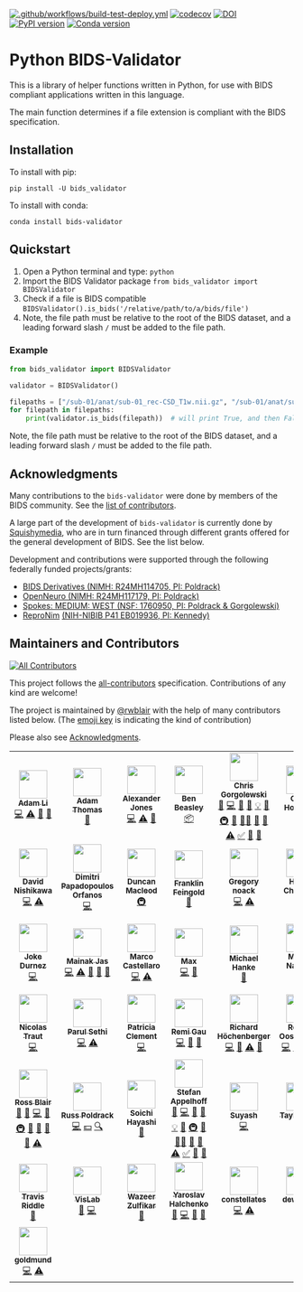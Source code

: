 [![.github/workflows/build-test-deploy.yml](https://github.com/bids-standard/python-validator/actions/workflows/build-test-deploy.yml/badge.svg)](https://github.com/bids-standard/python-validator/actions/workflows/build-test-deploy.yml)
[![codecov](https://codecov.io/gh/bids-standard/python-validator/graph/badge.svg?token=5iz5rfzv93)](https://codecov.io/gh/bids-standard/python-validator)
[![DOI](https://zenodo.org/badge/DOI/10.5281/zenodo.3688707.svg)](https://doi.org/10.5281/zenodo.3688707)
[![PyPI version](https://badge.fury.io/py/bids-validator.svg)](https://badge.fury.io/py/bids-validator)
[![Conda version](https://img.shields.io/conda/vn/conda-forge/bids-validator)](https://anaconda.org/conda-forge/bids-validator)

# Python BIDS-Validator

This is a library of helper functions written in Python,
for use with BIDS compliant applications written in this language.

The main function determines if a file extension is compliant with the BIDS specification.

## Installation

To install with pip:

```
pip install -U bids_validator
```

To install with conda:

```
conda install bids-validator
```

## Quickstart

1. Open a Python terminal and type: `python`
1. Import the BIDS Validator package `from bids_validator import BIDSValidator`
1. Check if a file is BIDS compatible `BIDSValidator().is_bids('/relative/path/to/a/bids/file')`
1. Note, the file path must be relative to the root of the BIDS dataset, and
  a leading forward slash `/` must be added to the file path.


### Example

```Python
from bids_validator import BIDSValidator

validator = BIDSValidator()

filepaths = ["/sub-01/anat/sub-01_rec-CSD_T1w.nii.gz", "/sub-01/anat/sub-01_acq-23_rec-CSD_T1w.exe"]
for filepath in filepaths:
    print(validator.is_bids(filepath))  # will print True, and then False
```

Note, the file path must be relative to the root of the BIDS dataset, and a
leading forward slash `/` must be added to the file path.

## Acknowledgments

Many contributions to the `bids-validator` were done by members of the
BIDS community. See the
[list of contributors](https://bids-specification.readthedocs.io/en/stable/99-appendices/01-contributors.html).

A large part of the development of `bids-validator` is currently done by
[Squishymedia](https://squishymedia.com/), who are in turn financed through
different grants offered for the general development of BIDS. See the list
below.

Development and contributions were supported through the following federally
funded projects/grants:

- [BIDS Derivatives (NIMH: R24MH114705, PI: Poldrack)](https://grantome.com/grant/NIH/R24-MH114705-01)
- [OpenNeuro (NIMH: R24MH117179, PI: Poldrack)](https://grantome.com/grant/NIH/R24-MH117179-01)
- [Spokes: MEDIUM: WEST (NSF: 1760950, PI: Poldrack & Gorgolewski)](https://grantome.com/grant/NSF/IIS-1760950)
- [ReproNim](http://repronim.org) [(NIH-NIBIB P41 EB019936, PI: Kennedy)](https://projectreporter.nih.gov/project_info_description.cfm?aid=8999833)

## Maintainers and Contributors

<!-- ALL-CONTRIBUTORS-BADGE:START - Do not remove or modify this section -->

[![All Contributors](https://img.shields.io/badge/all_contributors-43-orange.svg?style=flat-square)](#contributors-)

<!-- ALL-CONTRIBUTORS-BADGE:END -->

This project follows the [all-contributors](https://github.com/all-contributors/all-contributors) specification.
Contributions of any kind are welcome!

The project is maintained by [@rwblair](https://github.com/rwblair/) with the help of many contributors listed below.
(The [emoji key](https://allcontributors.org/docs/en/emoji-key) is indicating the kind of contribution)

Please also see [Acknowledgments](#acknowledgments).

<!-- ALL-CONTRIBUTORS-LIST:START - Do not remove or modify this section -->
<!-- prettier-ignore-start -->
<!-- markdownlint-disable -->
<table>
  <tr>
    <td align="center"><a href="https://adam2392.github.io/"><img src="https://avatars.githubusercontent.com/u/3460267?v=4?s=50" width="50px;" alt=""/><br /><sub><b>Adam Li</b></sub></a><br /><a href="https://github.com/bids-standard/bids-validator/commits?author=adam2392" title="Code">💻</a> <a href="https://github.com/bids-standard/bids-validator/commits?author=adam2392" title="Tests">⚠️</a> <a href="#userTesting-adam2392" title="User Testing">📓</a> <a href="https://github.com/bids-standard/bids-validator/issues?q=author%3Aadam2392" title="Bug reports">🐛</a></td>
    <td align="center"><a href="https://github.com/agt24"><img src="https://avatars.githubusercontent.com/u/7869017?v=4?s=50" width="50px;" alt=""/><br /><sub><b>Adam Thomas</b></sub></a><br /><a href="https://github.com/bids-standard/bids-validator/commits?author=agt24" title="Documentation">📖</a></td>
    <td align="center"><a href="http://happy5214.freedynamicdns.org/"><img src="https://avatars.githubusercontent.com/u/2992751?v=4?s=50" width="50px;" alt=""/><br /><sub><b>Alexander Jones</b></sub></a><br /><a href="https://github.com/bids-standard/bids-validator/commits?author=happy5214" title="Code">💻</a> <a href="https://github.com/bids-standard/bids-validator/commits?author=happy5214" title="Tests">⚠️</a> <a href="#ideas-happy5214" title="Ideas, Planning, & Feedback">🤔</a></td>
    <td align="center"><a href="https://github.com/musicinmybrain"><img src="https://avatars.githubusercontent.com/u/6898909?v=4?s=50" width="50px;" alt=""/><br /><sub><b>Ben Beasley</b></sub></a><br /><a href="#platform-musicinmybrain" title="Packaging/porting to new platform">📦</a></td>
    <td align="center"><a href="http://chrisgorgolewski.org"><img src="https://avatars.githubusercontent.com/u/238759?v=4?s=50" width="50px;" alt=""/><br /><sub><b>Chris Gorgolewski</b></sub></a><br /><a href="https://github.com/bids-standard/bids-validator/issues?q=author%3Achrisgorgo" title="Bug reports">🐛</a> <a href="https://github.com/bids-standard/bids-validator/commits?author=chrisgorgo" title="Code">💻</a> <a href="#data-chrisgorgo" title="Data">🔣</a> <a href="https://github.com/bids-standard/bids-validator/commits?author=chrisgorgo" title="Documentation">📖</a> <a href="#example-chrisgorgo" title="Examples">💡</a> <a href="#ideas-chrisgorgo" title="Ideas, Planning, & Feedback">🤔</a> <a href="#infra-chrisgorgo" title="Infrastructure (Hosting, Build-Tools, etc)">🚇</a> <a href="#maintenance-chrisgorgo" title="Maintenance">🚧</a> <a href="#mentoring-chrisgorgo" title="Mentoring">🧑‍🏫</a> <a href="#question-chrisgorgo" title="Answering Questions">💬</a> <a href="https://github.com/bids-standard/bids-validator/pulls?q=is%3Apr+reviewed-by%3Achrisgorgo" title="Reviewed Pull Requests">👀</a> <a href="https://github.com/bids-standard/bids-validator/commits?author=chrisgorgo" title="Tests">⚠️</a> <a href="#tutorial-chrisgorgo" title="Tutorials">✅</a> <a href="#talk-chrisgorgo" title="Talks">📢</a> <a href="#userTesting-chrisgorgo" title="User Testing">📓</a></td>
    <td align="center"><a href="https://github.com/choldgraf"><img src="https://avatars.githubusercontent.com/u/1839645?v=4?s=50" width="50px;" alt=""/><br /><sub><b>Chris Holdgraf</b></sub></a><br /><a href="https://github.com/bids-standard/bids-validator/commits?author=choldgraf" title="Code">💻</a></td>
    <td align="center"><a href="https://github.com/effigies"><img src="https://avatars.githubusercontent.com/u/83442?v=4?s=50" width="50px;" alt=""/><br /><sub><b>Chris Markiewicz</b></sub></a><br /><a href="https://github.com/bids-standard/bids-validator/commits?author=effigies" title="Code">💻</a> <a href="https://github.com/bids-standard/bids-validator/commits?author=effigies" title="Tests">⚠️</a> <a href="#ideas-effigies" title="Ideas, Planning, & Feedback">🤔</a> <a href="https://github.com/bids-standard/bids-validator/issues?q=author%3Aeffigies" title="Bug reports">🐛</a> <a href="#question-effigies" title="Answering Questions">💬</a> <a href="#tool-effigies" title="Tools">🔧</a> <a href="#maintenance-effigies" title="Maintenance">🚧</a></td>
  </tr>
  <tr>
    <td align="center"><a href="https://github.com/david-nishi"><img src="https://avatars.githubusercontent.com/u/28666458?v=4?s=50" width="50px;" alt=""/><br /><sub><b>David Nishikawa</b></sub></a><br /><a href="https://github.com/bids-standard/bids-validator/commits?author=david-nishi" title="Code">💻</a> <a href="https://github.com/bids-standard/bids-validator/commits?author=david-nishi" title="Tests">⚠️</a></td>
    <td align="center"><a href="https://github.com/DimitriPapadopoulos"><img src="https://avatars.githubusercontent.com/u/3234522?v=4?s=50" width="50px;" alt=""/><br /><sub><b>Dimitri Papadopoulos Orfanos</b></sub></a><br /><a href="https://github.com/bids-standard/bids-validator/commits?author=DimitriPapadopoulos" title="Code">💻</a></td>
    <td align="center"><a href="https://duncanmmacleod.github.io/"><img src="https://avatars.githubusercontent.com/u/1618530?v=4?s=50" width="50px;" alt=""/><br /><sub><b>Duncan Macleod</b></sub></a><br /><a href="#infra-duncanmmacleod" title="Infrastructure (Hosting, Build-Tools, etc)">🚇</a></td>
    <td align="center"><a href="https://github.com/franklin-feingold"><img src="https://avatars.githubusercontent.com/u/35307458?v=4?s=50" width="50px;" alt=""/><br /><sub><b>Franklin Feingold</b></sub></a><br /><a href="https://github.com/bids-standard/bids-validator/commits?author=franklin-feingold" title="Documentation">📖</a></td>
    <td align="center"><a href="https://github.com/thinknoack"><img src="https://avatars.githubusercontent.com/u/3342083?v=4?s=50" width="50px;" alt=""/><br /><sub><b>Gregory noack</b></sub></a><br /><a href="https://github.com/bids-standard/bids-validator/commits?author=thinknoack" title="Code">💻</a> <a href="https://github.com/bids-standard/bids-validator/commits?author=thinknoack" title="Tests">⚠️</a></td>
    <td align="center"><a href="http://chymera.eu/"><img src="https://avatars.githubusercontent.com/u/950524?v=4?s=50" width="50px;" alt=""/><br /><sub><b>Horea Christian</b></sub></a><br /><a href="https://github.com/bids-standard/bids-validator/commits?author=TheChymera" title="Code">💻</a></td>
    <td align="center"><a href="https://kaczmarj.github.io/"><img src="https://avatars.githubusercontent.com/u/17690870?v=4?s=50" width="50px;" alt=""/><br /><sub><b>Jakub Kaczmarzyk</b></sub></a><br /><a href="#infra-kaczmarj" title="Infrastructure (Hosting, Build-Tools, etc)">🚇</a></td>
  </tr>
  <tr>
    <td align="center"><a href="https://github.com/jokedurnez"><img src="https://avatars.githubusercontent.com/u/7630327?v=4?s=50" width="50px;" alt=""/><br /><sub><b>Joke Durnez</b></sub></a><br /><a href="https://github.com/bids-standard/bids-validator/commits?author=jokedurnez" title="Code">💻</a></td>
    <td align="center"><a href="http://jasmainak.github.io/"><img src="https://avatars.githubusercontent.com/u/15852194?v=4?s=50" width="50px;" alt=""/><br /><sub><b>Mainak Jas</b></sub></a><br /><a href="https://github.com/bids-standard/bids-validator/commits?author=jasmainak" title="Code">💻</a> <a href="https://github.com/bids-standard/bids-validator/commits?author=jasmainak" title="Tests">⚠️</a> <a href="#ideas-jasmainak" title="Ideas, Planning, & Feedback">🤔</a> <a href="https://github.com/bids-standard/bids-validator/pulls?q=is%3Apr+reviewed-by%3Ajasmainak" title="Reviewed Pull Requests">👀</a> <a href="#userTesting-jasmainak" title="User Testing">📓</a></td>
    <td align="center"><a href="http://fair.dei.unipd.it/marco-castellaro"><img src="https://avatars.githubusercontent.com/u/5088923?v=4?s=50" width="50px;" alt=""/><br /><sub><b>Marco Castellaro</b></sub></a><br /><a href="https://github.com/bids-standard/bids-validator/commits?author=marcocastellaro" title="Code">💻</a> <a href="https://github.com/bids-standard/bids-validator/commits?author=marcocastellaro" title="Tests">⚠️</a></td>
    <td align="center"><a href="https://github.com/MaxvandenBoom"><img src="https://avatars.githubusercontent.com/u/43676624?v=4?s=50" width="50px;" alt=""/><br /><sub><b>Max</b></sub></a><br /><a href="https://github.com/bids-standard/bids-validator/commits?author=MaxvandenBoom" title="Code">💻</a> <a href="https://github.com/bids-standard/bids-validator/issues?q=author%3AMaxvandenBoom" title="Bug reports">🐛</a></td>
    <td align="center"><a href="http://psychoinformatics.de/"><img src="https://avatars.githubusercontent.com/u/136479?v=4?s=50" width="50px;" alt=""/><br /><sub><b>Michael Hanke</b></sub></a><br /><a href="https://github.com/bids-standard/bids-validator/commits?author=mih" title="Documentation">📖</a></td>
    <td align="center"><a href="https://github.com/naveau"><img src="https://avatars.githubusercontent.com/u/1488318?v=4?s=50" width="50px;" alt=""/><br /><sub><b>Mikael Naveau</b></sub></a><br /><a href="https://github.com/bids-standard/bids-validator/commits?author=naveau" title="Code">💻</a></td>
    <td align="center"><a href="https://github.com/nellh"><img src="https://avatars.githubusercontent.com/u/11369795?v=4?s=50" width="50px;" alt=""/><br /><sub><b>Nell Hardcastle</b></sub></a><br /><a href="https://github.com/bids-standard/bids-validator/commits?author=nellh" title="Code">💻</a> <a href="#ideas-nellh" title="Ideas, Planning, & Feedback">🤔</a> <a href="#infra-nellh" title="Infrastructure (Hosting, Build-Tools, etc)">🚇</a> <a href="#question-nellh" title="Answering Questions">💬</a> <a href="https://github.com/bids-standard/bids-validator/pulls?q=is%3Apr+reviewed-by%3Anellh" title="Reviewed Pull Requests">👀</a></td>
  </tr>
  <tr>
    <td align="center"><a href="https://github.com/ntraut"><img src="https://avatars.githubusercontent.com/u/22977927?v=4?s=50" width="50px;" alt=""/><br /><sub><b>Nicolas Traut</b></sub></a><br /><a href="https://github.com/bids-standard/bids-validator/commits?author=ntraut" title="Code">💻</a></td>
    <td align="center"><a href="https://www.linkedin.com/in/parul-sethi"><img src="https://avatars.githubusercontent.com/u/11822050?v=4?s=50" width="50px;" alt=""/><br /><sub><b>Parul Sethi</b></sub></a><br /><a href="https://github.com/bids-standard/bids-validator/commits?author=parulsethi" title="Code">💻</a> <a href="https://github.com/bids-standard/bids-validator/commits?author=parulsethi" title="Tests">⚠️</a></td>
    <td align="center"><a href="https://github.com/patsycle"><img src="https://avatars.githubusercontent.com/u/41481345?v=4?s=50" width="50px;" alt=""/><br /><sub><b>Patricia Clement</b></sub></a><br /><a href="https://github.com/bids-standard/bids-validator/commits?author=patsycle" title="Code">💻</a></td>
    <td align="center"><a href="https://remi-gau.github.io/"><img src="https://avatars.githubusercontent.com/u/6961185?v=4?s=50" width="50px;" alt=""/><br /><sub><b>Remi Gau</b></sub></a><br /><a href="https://github.com/bids-standard/bids-validator/commits?author=Remi-Gau" title="Code">💻</a> <a href="https://github.com/bids-standard/bids-validator/commits?author=Remi-Gau" title="Documentation">📖</a> <a href="#userTesting-Remi-Gau" title="User Testing">📓</a></td>
    <td align="center"><a href="https://hoechenberger.net/"><img src="https://avatars.githubusercontent.com/u/2046265?v=4?s=50" width="50px;" alt=""/><br /><sub><b>Richard Höchenberger</b></sub></a><br /><a href="https://github.com/bids-standard/bids-validator/commits?author=hoechenberger" title="Code">💻</a> <a href="#userTesting-hoechenberger" title="User Testing">📓</a> <a href="https://github.com/bids-standard/bids-validator/commits?author=hoechenberger" title="Tests">⚠️</a> <a href="https://github.com/bids-standard/bids-validator/issues?q=author%3Ahoechenberger" title="Bug reports">🐛</a></td>
    <td align="center"><a href="https://github.com/robertoostenveld"><img src="https://avatars.githubusercontent.com/u/899043?v=4?s=50" width="50px;" alt=""/><br /><sub><b>Robert Oostenveld</b></sub></a><br /><a href="https://github.com/bids-standard/bids-validator/commits?author=robertoostenveld" title="Code">💻</a> <a href="#ideas-robertoostenveld" title="Ideas, Planning, & Feedback">🤔</a> <a href="https://github.com/bids-standard/bids-validator/issues?q=author%3Arobertoostenveld" title="Bug reports">🐛</a> <a href="https://github.com/bids-standard/bids-validator/commits?author=robertoostenveld" title="Tests">⚠️</a></td>
    <td align="center"><a href="https://github.com/SetCodesToFire"><img src="https://avatars.githubusercontent.com/u/25459509?v=4?s=50" width="50px;" alt=""/><br /><sub><b>Rohan Goyal</b></sub></a><br /><a href="https://github.com/bids-standard/bids-validator/commits?author=SetCodesToFire" title="Code">💻</a></td>
  </tr>
  <tr>
    <td align="center"><a href="https://github.com/rwblair"><img src="https://avatars2.githubusercontent.com/u/14927911?v=4?s=50" width="50px;" alt=""/><br /><sub><b>Ross Blair</b></sub></a><br /><a href="#maintenance-rwblair" title="Maintenance">🚧</a> <a href="#ideas-rwblair" title="Ideas, Planning, & Feedback">🤔</a> <a href="https://github.com/bids-standard/bids-validator/commits?author=rwblair" title="Code">💻</a> <a href="https://github.com/bids-standard/bids-validator/issues?q=author%3Arwblair" title="Bug reports">🐛</a> <a href="#infra-rwblair" title="Infrastructure (Hosting, Build-Tools, etc)">🚇</a> <a href="#projectManagement-rwblair" title="Project Management">📆</a> <a href="#question-rwblair" title="Answering Questions">💬</a> <a href="https://github.com/bids-standard/bids-validator/pulls?q=is%3Apr+reviewed-by%3Arwblair" title="Reviewed Pull Requests">👀</a> <a href="#tool-rwblair" title="Tools">🔧</a> <a href="https://github.com/bids-standard/bids-validator/commits?author=rwblair" title="Tests">⚠️</a></td>
    <td align="center"><a href="http://www.poldracklab.org/"><img src="https://avatars.githubusercontent.com/u/871056?v=4?s=50" width="50px;" alt=""/><br /><sub><b>Russ Poldrack</b></sub></a><br /><a href="https://github.com/bids-standard/bids-validator/commits?author=poldrack" title="Code">💻</a> <a href="#financial-poldrack" title="Financial">💵</a> <a href="#fundingFinding-poldrack" title="Funding Finding">🔍</a></td>
    <td align="center"><a href="http://soichi.us/"><img src="https://avatars.githubusercontent.com/u/923896?v=4?s=50" width="50px;" alt=""/><br /><sub><b>Soichi Hayashi</b></sub></a><br /><a href="https://github.com/bids-standard/bids-validator/issues?q=author%3Asoichih" title="Bug reports">🐛</a></td>
    <td align="center"><a href="https://www.stefanappelhoff.com"><img src="https://avatars.githubusercontent.com/u/9084751?v=4?s=50" width="50px;" alt=""/><br /><sub><b>Stefan Appelhoff</b></sub></a><br /><a href="https://github.com/bids-standard/bids-validator/issues?q=author%3Asappelhoff" title="Bug reports">🐛</a> <a href="https://github.com/bids-standard/bids-validator/commits?author=sappelhoff" title="Code">💻</a> <a href="#data-sappelhoff" title="Data">🔣</a> <a href="https://github.com/bids-standard/bids-validator/commits?author=sappelhoff" title="Documentation">📖</a> <a href="#example-sappelhoff" title="Examples">💡</a> <a href="#ideas-sappelhoff" title="Ideas, Planning, & Feedback">🤔</a> <a href="#infra-sappelhoff" title="Infrastructure (Hosting, Build-Tools, etc)">🚇</a> <a href="#maintenance-sappelhoff" title="Maintenance">🚧</a> <a href="#mentoring-sappelhoff" title="Mentoring">🧑‍🏫</a> <a href="#question-sappelhoff" title="Answering Questions">💬</a> <a href="https://github.com/bids-standard/bids-validator/pulls?q=is%3Apr+reviewed-by%3Asappelhoff" title="Reviewed Pull Requests">👀</a> <a href="https://github.com/bids-standard/bids-validator/commits?author=sappelhoff" title="Tests">⚠️</a> <a href="#tutorial-sappelhoff" title="Tutorials">✅</a> <a href="#talk-sappelhoff" title="Talks">📢</a> <a href="#userTesting-sappelhoff" title="User Testing">📓</a></td>
    <td align="center"><a href="https://github.com/suyashdb"><img src="https://avatars.githubusercontent.com/u/11152799?v=4?s=50" width="50px;" alt=""/><br /><sub><b>Suyash </b></sub></a><br /><a href="https://github.com/bids-standard/bids-validator/commits?author=suyashdb" title="Code">💻</a></td>
    <td align="center"><a href="https://github.com/tsalo"><img src="https://avatars.githubusercontent.com/u/8228902?v=4?s=50" width="50px;" alt=""/><br /><sub><b>Taylor Salo</b></sub></a><br /><a href="https://github.com/bids-standard/bids-validator/commits?author=tsalo" title="Code">💻</a></td>
    <td align="center"><a href="https://github.com/olgn"><img src="https://avatars.githubusercontent.com/u/8853289?v=4?s=50" width="50px;" alt=""/><br /><sub><b>Teal Hobson-Lowther</b></sub></a><br /><a href="https://github.com/bids-standard/bids-validator/commits?author=olgn" title="Code">💻</a> <a href="https://github.com/bids-standard/bids-validator/commits?author=olgn" title="Tests">⚠️</a></td>
  </tr>
  <tr>
    <td align="center"><a href="https://github.com/riddlet"><img src="https://avatars.githubusercontent.com/u/4789331?v=4?s=50" width="50px;" alt=""/><br /><sub><b>Travis Riddle</b></sub></a><br /><a href="https://github.com/bids-standard/bids-validator/issues?q=author%3Ariddlet" title="Bug reports">🐛</a></td>
    <td align="center"><a href="https://github.com/VisLab"><img src="https://avatars.githubusercontent.com/u/1189050?v=4?s=50" width="50px;" alt=""/><br /><sub><b>VisLab</b></sub></a><br /><a href="#ideas-VisLab" title="Ideas, Planning, & Feedback">🤔</a> <a href="https://github.com/bids-standard/bids-validator/commits?author=VisLab" title="Code">💻</a></td>
    <td align="center"><a href="https://github.com/wazeerzulfikar"><img src="https://avatars.githubusercontent.com/u/15856554?v=4?s=50" width="50px;" alt=""/><br /><sub><b>Wazeer Zulfikar</b></sub></a><br /><a href="https://github.com/bids-standard/bids-validator/commits?author=wazeerzulfikar" title="Documentation">📖</a></td>
    <td align="center"><a href="https://github.com/yarikoptic"><img src="https://avatars.githubusercontent.com/u/39889?v=4?s=50" width="50px;" alt=""/><br /><sub><b>Yaroslav Halchenko</b></sub></a><br /><a href="#ideas-yarikoptic" title="Ideas, Planning, & Feedback">🤔</a> <a href="https://github.com/bids-standard/bids-validator/commits?author=yarikoptic" title="Code">💻</a> <a href="https://github.com/bids-standard/bids-validator/commits?author=yarikoptic" title="Documentation">📖</a> <a href="#userTesting-yarikoptic" title="User Testing">📓</a></td>
    <td align="center"><a href="https://github.com/constellates"><img src="https://avatars.githubusercontent.com/u/4325905?v=4?s=50" width="50px;" alt=""/><br /><sub><b>constellates</b></sub></a><br /><a href="https://github.com/bids-standard/bids-validator/commits?author=constellates" title="Code">💻</a> <a href="https://github.com/bids-standard/bids-validator/commits?author=constellates" title="Tests">⚠️</a></td>
    <td align="center"><a href="https://github.com/dewarrn1"><img src="https://avatars.githubusercontent.com/u/1322751?v=4?s=50" width="50px;" alt=""/><br /><sub><b>dewarrn1</b></sub></a><br /><a href="https://github.com/bids-standard/bids-validator/commits?author=dewarrn1" title="Code">💻</a></td>
    <td align="center"><a href="https://github.com/dkp"><img src="https://avatars.githubusercontent.com/u/965184?v=4?s=50" width="50px;" alt=""/><br /><sub><b>dkp</b></sub></a><br /><a href="https://github.com/bids-standard/bids-validator/commits?author=dkp" title="Code">💻</a></td>
  </tr>
  <tr>
    <td align="center"><a href="https://github.com/MatthewZito"><img src="https://avatars.githubusercontent.com/u/47864657?v=4?s=50" width="50px;" alt=""/><br /><sub><b>goldmund</b></sub></a><br /><a href="https://github.com/bids-standard/bids-validator/commits?author=MatthewZito" title="Code">💻</a> <a href="https://github.com/bids-standard/bids-validator/commits?author=MatthewZito" title="Tests">⚠️</a></td>
  </tr>
</table>

<!-- markdownlint-restore -->
<!-- prettier-ignore-end -->

<!-- ALL-CONTRIBUTORS-LIST:END -->

<!-- ## Use

### .bidsignore

Optionally one can include a `.bidsignore` file in the root of the dataset. This
file lists patterns (compatible with the [.gitignore syntax](https://git-scm.com/docs/gitignore))
defining files that should be ignored by the validator. This option is useful
when the validated dataset includes file types not yet supported by BIDS
specification.

```Text
*_not_bids.txt
extra_data/
```

### Configuration

You can configure the severity of errors by passing a json configuration file
with a `-c` or `--config` flag to the command line interface or by defining a
config object on the options object passed during javascript usage.

If no path is specified a default path of `.bids-validator-config.json` will be used. You can add this file to your dataset to share dataset specific validation configuration. To disable this behavior use `--no-config` and the default configuration will be used.

The basic configuration format is outlined below. All configuration is optional.

```JSON
{
	"ignore": [],
	"warn": [],
	"error": [],
	"ignoredFiles": []
}
```

`ignoredFiles` takes a list of file paths or glob patterns you'd like to ignore.
Lets say we want to ignore all files and sub-directory under `/derivatives/`.
**This is not the same syntax as used in the .bidsignore file**

```JSON
{
	"ignoredFiles": ["/derivatives/**"]
}
```

Note that adding two stars `**` in path makes validator recognize all files and
sub-dir to be ignored.

`ignore`, `warn`, and `error` take lists of issue codes or issue keys and change
the severity of those issues so they are either ignored or reported as warnings
or errors. You can find a list of all available issues at
[utils/issues/list](https://github.com/bids-standard/bids-validator/blob/master/bids-validator/utils/issues/list.js).

Some issues may be ignored by default, but can be elevated to warnings or errors.
These provide a way to check for common things that are more specific than BIDS
compatibility. An example is a check for the presence of a T1w modality. The
following would raise an error if no T1W image was found in a dataset.

```JSON
{
	"error": ["NO_T1W"]
}
```

In addition to issue codes and keys these lists can also contain objects with
and "and" or "or" properties set to arrays of codes or keys. These allow some
level of conditional logic when configuring issues. For example:

```JSON
{
	"ignore": [
		{
			"and": [
				"ECHO_TIME_GREATER_THAN",
				"ECHO_TIME_NOT_DEFINED"
			]
		}
	]
}
```

In the above example the two issues will only be ignored if both of them are
triggered during validation.

```JSON
{
	"ignore": [
		{
			"and": [
				"ECHO_TIME_GREATER_THAN",
				"ECHO_TIME_NOT_DEFINED"
				{
					"or": [
						"ECHO_TIME1-2_NOT_DEFINED",
						"ECHO_TIME_MUST_DEFINE"
					]
				}
			]
		}
	]
}
```

And in this example the listed issues will only be ignored if
`ECHO_TIME_GREATER_THAN`, `ECHO_TIME_NOT_DEFINED` and either
`ECHO_TIME1-2_NOT_DEFINED` or `ECHO_TIME_MUST_DEFINE` are triggered during
validation.

"or" arrays are not supported at the lowest level because it wouldn't add any
functionality. For example the following is not supported.

```JSON
{
	"ignore": [
		{
			"or": [
				"ECHO_TIME_GREATER_THAN",
				"ECHO_TIME_NOT_DEFINED"
			]
		}
	]
}
```

because it would be functionally the same as this:

```JSON
{
	"ignore": [
		"ECHO_TIME_GREATER_THAN",
		"ECHO_TIME_NOT_DEFINED"
	]
}
```

For passing a configuration while using the bids-validator on the command line,
you can use the following style to for example ignore empty
file errors (99) and files that cannot be read (44):

```
bids-validator --config.ignore=99 --config.ignore=44 path/to/bids/dir
```

This style of use puts limits on what configuration you can require, so for
complex scenarios, we advise users to create a dedicated configuration file with
contents as described above. -->
